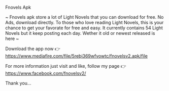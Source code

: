 Fnovels Apk

~ Fnovels apk store a lot of Light Novels that you can download for free. No Ads, download directly.
To those who love reading Light Novels, this is your chance to get your favorate for free and easy.
It currently contains 54 Light Novels but it keep posting each day. Wether it old or newest released is here ~

Download the app now
👉https://www.mediafire.com/file/5rebj369wfvowtc/fnovelsv2.apk/file

For more information just visit and like, follow my page
👉https://www.facebook.com/fnovelsv2/

Thank you...
